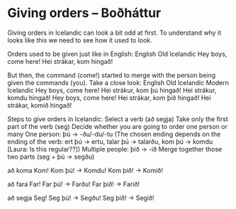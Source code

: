# Giving orders – Boðháttur
Giving orders in Icelandic can look a bit odd at first. To understand why it looks like this we need to see how it used to look.

Orders used to be given just like in English:
English
Old Icelandic
Hey boys, come here!
Hei strákar, kom hingað!

But then, the command (come!) started to merge with the person being given the commands (you). Take a close look:
English
Old Icelandic
Modern Icelandic
Hey boys, come here!
Hei strákur, kom þú hingað!
Hei strákur, komdu hingað!
Hey boys, come here!
Hei strákar, kom þið hingað!
Hei strákar, komið hingað!

Steps to give orders in Icelandic:
Select a verb   (að segja)
Take only the first part of the verb    (seg)
Decide whether you are going to order one person or many
One person: þú → -ðu/-du/-tu
(The chosen ending depends on the ending of the verb: ert þú → ertu, talar þú → talarðu, kom þú → komdu [Laura: Is this regular??])
Multiple people: þið → -ið
Merge together those two parts   (seg + þú → segðu)

að koma
Kom!
Kom þú! → Komdu!
Kom þið! → Komið!

að fara
Far!
Far þú! → Farðu!
Far þið! → Farið!

að segja
Seg!
Seg þú! → Segðu!
Seg þið! → Segið!
